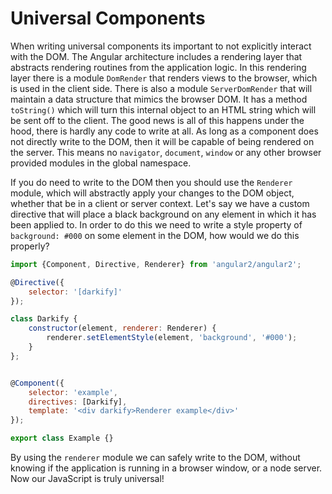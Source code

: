# Universal Components

When writing universal components its important to not explicitly interact with the DOM. The Angular architecture includes a rendering layer that abstracts rendering routines from the application logic. In this rendering layer there is a module `DomRender` that renders views to the browser, which is used in the client side. There is also a module `ServerDomRender` that will maintain a data structure that mimics the browser DOM. It has a method `toString()` which will turn this internal object to an HTML string which will be sent off to the client. The good news is all of this happens under the hood, there is hardly any code to write at all. As long as a component does not directly write to the DOM, then it will be capable of being rendered on the server. This means no `navigator`, `document`, `window` or any other browser provided modules in the global namespace. 

If you do need to write to the DOM then you should use the `Renderer` module, which will abstractly apply your changes to the DOM object, whether that be in a client or server context. Let's say we have a custom directive that will place a black background on any element in which it has been applied to. In order to do this we need to write a style property of `background: #000` on some element in the DOM, how would we do this properly?

```js
import {Component, Directive, Renderer} from 'angular2/angular2';

@Directive({
    selector: '[darkify]'
});

class Darkify {
    constructor(element, renderer: Renderer) {
        renderer.setElementStyle(element, 'background', '#000');
    }
};


@Component({
    selector: 'example',
    directives: [Darkify],
    template: '<div darkify>Renderer example</div>'
});

export class Example {}
```

By using the `renderer` module we can safely write to the DOM, without knowing if the application is running in a browser window, or a node server. Now our JavaScript is truly universal!
